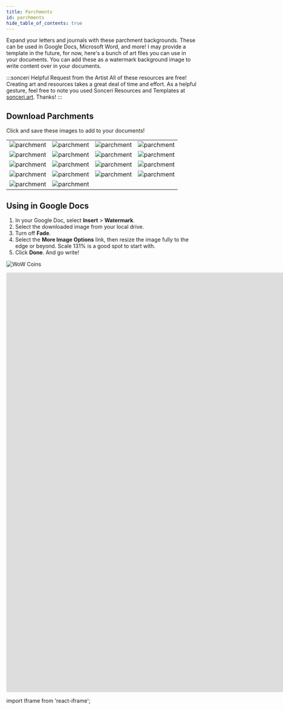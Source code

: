 ```yaml
---
title: Parchments
id: parchments
hide_table_of_contents: true
---
```


Expand your letters and journals with these parchment backgrounds. These can be used in Google Docs, Microsoft Word, and more! I may provide a template in the future, for now, here's a bunch of art files you can use in your documents. You can add these as a watermark background image to write content over in your documents.

:::sonceri Helpful Request from the Artist
All of these resources are free! Creating art and resources takes a great deal of time and effort. As a helpful gesture, feel free to note you used Sonceri Resources and Templates at [sonceri.art](https://sonceri.art/). Thanks!
:::

## Download Parchments

Click and save these images to add to your documents!

<div class="info-plain">

| | | | |
|--|--|--|--|
|![parchment](/img/parchment/Edged-Brown.png) |![parchment](/img/parchment/Edged-Dwarven.png) |![parchment](/img/parchment/Edged-Enchanted.png) |![parchment](/img/parchment/Edged-FlowerGold.png) |
|![parchment](/img/parchment/Edged-FlowerSilver.png) |![parchment](/img/parchment/Parchment-Bloody.jpg) |![parchment](/img/parchment/Parchment-Dragonflight.jpg) |![parchment](/img/parchment/Parchment-Ghostly.jpg) |
|![parchment](/img/parchment/Parchment-Gray.jpg) |![parchment](/img/parchment/Parchment-Magics.jpg) |![parchment](/img/parchment/Parchment-Nightfall.jpg) |![parchment](/img/parchment/Parchment-Plain.jpg) |
|![parchment](/img/parchment/Parchment-Stars.jpg) |![parchment](/img/parchment/Parchment-Storms.jpg) |![parchment](/img/parchment/Parchment-Bloodelf.jpg) |![parchment](/img/parchment/Parchment-Highelf.jpg) |
|![parchment](/img/parchment/Parchment-Voidelf.jpg) |![parchment](/img/parchment/Parchment-Nightborne.jpg) | | |

</div>

## Using in Google Docs

1. In your Google Doc, select **Insert** > **Watermark**.
1. Select the downloaded image from your local drive.
1. Turn off **Fade**.
1. Select the **More Image Options** link, then resize the image fully to the edge or beyond. Scale 131% is a good spot to start with.
1. Click **Done**. And go write!

![WoW Coins](/img/parchment/watermark.png)

<div className='responsive-google-slides'>

<iframe src="https://docs.google.com/document/d/1VNmtvLhhQg_INlNETegihBvLE-tu3A1rbHiOnVakRnQ/preview" frameborder="0" width="1920" height="1109" allowFullScreen="true" mozallowFullScreen="true" webkitallowFullScreen="true"></iframe>

</div>

import Iframe from 'react-iframe';